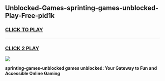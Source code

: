 
## Unblocked-Games-sprinting-games-unblocked-Play-Free-pid1k
<h3>
<a href="https://premium76.site?title=sprinting-games-unblocked&ref=17A">CLICK TO PLAY</a></h3>
<hr>

<h3>
<a href="https://premium76.site?title=sprinting-games-unblocked&ref=17A">CLICK 2 PLAY</a>
  
</h3>

<a href="https://premium76.site?title=sprinting-games-unblocked&ref=17A"><img src="https://clearcache.store/games.png"></a>


**sprinting-games-unblocked games unblocked: Your Gateway to Fun and Accessible Online Gaming**
